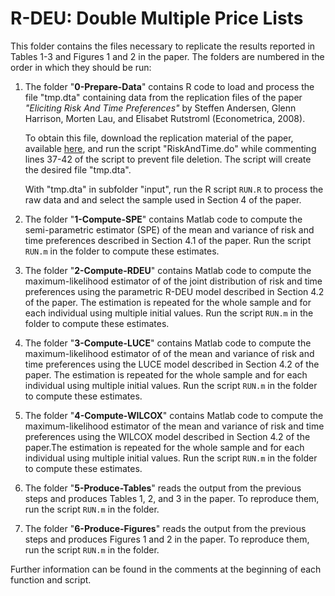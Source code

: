 # R-DEU: Double Multiple Price Lists

This folder contains the files necessary to replicate the results reported in
Tables 1-3 and Figures 1 and 2 in the paper. The folders are numbered in the
order in which they should be run:

1. The folder "**0-Prepare-Data**" contains R code to load and process the file
   "tmp.dta" containing data from the replication files of the paper *"Eliciting
   Risk And Time Preferences"* by Steffen Andersen, Glenn Harrison, Morten Lau,
   and Elisabet Rutstroml (Econometrica, 2008).

   To obtain this file, download the replication material of the paper,
   available
   [here](https://www.econometricsociety.org/publications/econometrica/2008/05/01/eliciting-risk-and-time-preferences),
   and run the script "RiskAndTime.do" while commenting lines 37-42 of the
   script to prevent file deletion. The script will create the desired file
   "tmp.dta".

   With "tmp.dta" in subfolder "input", run the R script `RUN.R` to process the
   raw data and and select the sample used in Section 4 of the paper.

2. The folder "**1-Compute-SPE**" contains Matlab code to compute the
   semi-parametric estimator (SPE) of the mean and variance of risk and time
   preferences described in Section 4.1 of the paper. Run the script `RUN.m` in
   the folder to compute these estimates.

3. The folder "**2-Compute-RDEU**" contains Matlab code to compute the
   maximum-likelihood estimator of of the joint distribution of risk and time
   preferences using the parametric R-DEU model described in Section 4.2 of the
   paper. The estimation is repeated for the whole sample and for each
   individual using multiple initial values. Run the script `RUN.m` in the
   folder to compute these estimates.

4. The folder "**3-Compute-LUCE**" contains Matlab code to compute the
   maximum-likelihood estimator of of the mean and variance of risk and time
   preferences using the LUCE model described in Section 4.2 of the paper. The
   estimation is repeated for the whole sample and for each individual using
   multiple initial values. Run the script `RUN.m` in the folder to compute
   these estimates.

5. The folder "**4-Compute-WILCOX**" contains Matlab code to compute the
   maximum-likelihood estimator of the mean and variance of risk and time
   preferences using the WILCOX model described in Section 4.2 of the paper.The
   estimation is repeated for the whole sample and for each individual using
   multiple initial values. Run the script `RUN.m` in the folder to compute
   these estimates.

6. The folder "**5-Produce-Tables**" reads the output from the previous steps
   and produces Tables 1, 2, and 3 in the paper. To reproduce them, run the
   script `RUN.m` in the folder.

7. The folder "**6-Produce-Figures**" reads the output from the previous steps
   and produces Figures 1 and 2 in the paper. To reproduce them, run the script
   `RUN.m` in the folder.

Further information can be found in the comments at the beginning of each
function and script.
